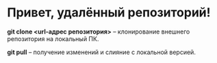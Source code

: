 # Привет, удалённый репозиторий!

 **git clone <url-адрес репозитория>** – клонирование внешнего репозитория на  локальный ПК.

 **git pull** – получение изменений и слияние с локальной версией.